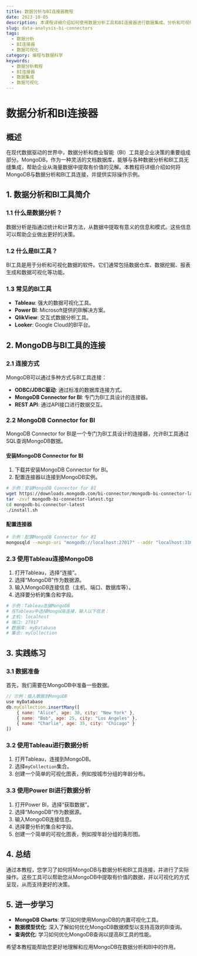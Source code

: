 ```yaml
---
title: 数据分析与BI连接器教程
date: 2023-10-05
description: 本课程详细介绍如何使用数据分析工具和BI连接器进行数据集成、分析和可视化，帮助你掌握现代数据分析的核心技能。
slug: data-analysis-bi-connectors
tags:
  - 数据分析
  - BI连接器
  - 数据可视化
category: 编程与数据科学
keywords:
  - 数据分析教程
  - BI连接器
  - 数据集成
  - 数据可视化
---
```


# 数据分析和BI连接器

## 概述

在现代数据驱动的世界中，数据分析和商业智能（BI）工具是企业决策的重要组成部分。MongoDB，作为一种灵活的文档数据库，能够与各种数据分析和BI工具无缝集成，帮助企业从海量数据中提取有价值的见解。本教程将详细介绍如何将MongoDB与数据分析和BI工具连接，并提供实际操作示例。

## 1. 数据分析和BI工具简介

### 1.1 什么是数据分析？
数据分析是指通过统计和计算方法，从数据中提取有意义的信息和模式。这些信息可以帮助企业做出更好的决策。

### 1.2 什么是BI工具？
BI工具是用于分析和可视化数据的软件。它们通常包括数据仓库、数据挖掘、报表生成和数据可视化等功能。

### 1.3 常见的BI工具
- **Tableau**: 强大的数据可视化工具。
- **Power BI**: Microsoft提供的BI解决方案。
- **QlikView**: 交互式数据分析工具。
- **Looker**: Google Cloud的BI平台。

## 2. MongoDB与BI工具的连接

### 2.1 连接方式
MongoDB可以通过多种方式与BI工具连接：
- **ODBC/JDBC驱动**: 通过标准的数据库连接方式。
- **MongoDB Connector for BI**: 专门为BI工具设计的连接器。
- **REST API**: 通过API接口进行数据交互。

### 2.2 MongoDB Connector for BI
MongoDB Connector for BI是一个专门为BI工具设计的连接器，允许BI工具通过SQL查询MongoDB数据。

#### 安装MongoDB Connector for BI
1. 下载并安装MongoDB Connector for BI。
2. 配置连接器以连接到MongoDB实例。

```bash
# 示例：安装MongoDB Connector for BI
wget https://downloads.mongodb.com/bi-connector/mongodb-bi-connector-latest.tgz
tar -zxvf mongodb-bi-connector-latest.tgz
cd mongodb-bi-connector-latest
./install.sh
```

#### 配置连接器
```bash
# 示例：配置MongoDB Connector for BI
mongosqld --mongo-uri "mongodb://localhost:27017" --addr "localhost:3307"
```

### 2.3 使用Tableau连接MongoDB
1. 打开Tableau，选择“连接”。
2. 选择“MongoDB”作为数据源。
3. 输入MongoDB连接信息（主机、端口、数据库等）。
4. 选择要分析的集合和字段。

```bash
# 示例：Tableau连接MongoDB
# 在Tableau中选择MongoDB连接，输入以下信息：
# 主机: localhost
# 端口: 27017
# 数据库: myDatabase
# 集合: myCollection
```

## 3. 实践练习

### 3.1 数据准备
首先，我们需要在MongoDB中准备一些数据。

```javascript
// 示例：插入数据到MongoDB
use myDatabase
db.myCollection.insertMany([
    { name: "Alice", age: 30, city: "New York" },
    { name: "Bob", age: 25, city: "Los Angeles" },
    { name: "Charlie", age: 35, city: "Chicago" }
])
```

### 3.2 使用Tableau进行数据分析
1. 打开Tableau，连接到MongoDB。
2. 选择`myCollection`集合。
3. 创建一个简单的可视化图表，例如按城市分组的年龄分布。

### 3.3 使用Power BI进行数据分析
1. 打开Power BI，选择“获取数据”。
2. 选择“MongoDB”作为数据源。
3. 输入MongoDB连接信息。
4. 选择要分析的集合和字段。
5. 创建一个简单的可视化图表，例如按年龄分组的条形图。

## 4. 总结

通过本教程，您学习了如何将MongoDB与数据分析和BI工具连接，并进行了实际操作。这些工具可以帮助您从MongoDB中提取有价值的数据，并以可视化的方式呈现，从而支持更好的决策。

## 5. 进一步学习

- **MongoDB Charts**: 学习如何使用MongoDB的内置可视化工具。
- **数据模型优化**: 深入了解如何优化MongoDB数据模型以支持高效的BI查询。
- **查询优化**: 学习如何优化MongoDB查询以提高BI工具的性能。

希望本教程能帮助您更好地理解和应用MongoDB在数据分析和BI中的作用。
